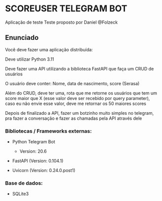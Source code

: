 # SCOREUSER TELEGRAM BOT
Aplicação de teste
Teste proposto por Daniel @Folzeck

## Enunciado
Você deve fazer uma aplicação distribuída:

Deve utilizar Python 3.11 

Deve fazer uma API utilizando a biblioteca FastAPI que faça um CRUD de usuários 

O usuário deve conter:
Nome, data de nascimento, score (Serasa)

Além do CRUD, deve ter uma, rota que me retorne os usuários que tem um score maior que X (esse valor deve ser recebido por query parameter), caso eu não envie esse valor, deve me retornar os 50 maiores scores 


Depois de finalizado a API, fazer um botzinho muito simples no telegram, pra fazer a conversação e fazer as chamadas pela API através dele

### Bibliotecas / Frameworks externas:
* Python Telegram Bot
    * Version: 20.6

* FastAPI (Version: 0.104.1)
* Uvicorn (Version: 0.24.0.post1)

### Base de dados:
* SQLite3